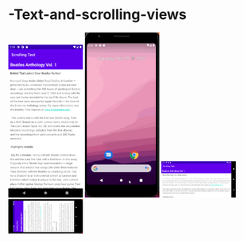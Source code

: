 # -Text-and-scrolling-views


<img src="task2.png" width="150">


<img src="task2g.gif" width="150">


<img src="v.png" width="150">


<img src="vg.gif" width="150">
